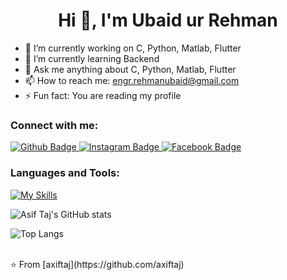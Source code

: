  <h1 align="center">Hi 👋, I'm Ubaid ur Rehman</h1>

- 🔭 I’m currently working on C, Python, Matlab, Flutter
- 🌱 I’m currently learning Backend
- 💬 Ask me anything about  C, Python, Matlab, Flutter
- 📫 How to reach me: engr.rehmanubaid@gmail.com
- ⚡ Fun fact: You are reading my profile
  
### Connect with me:
<div id="badges">
  <a href="https://github.com/URALI002">
    <img src="https://img.shields.io/badge/Github-white?style=for-the-badge&logo=Github&logoColor=black" alt="Github Badge"/>
  </a>
   <a href="https://www.instagram.com/ur._.ubaid">
    <img src="https://img.shields.io/badge/Instagram-purple?style=for-the-badge&logo=instagram&logoColor=white" alt="Instagram Badge"/>
  </a>
   <a href="https://www.facebook.com/urubaid132">
    <img src="https://img.shields.io/badge/Facebook-blue?style=for-the-badge&logo=facebook&logoColor=white" alt="Facebook Badge"/>
  </a>
</div>

### Languages and Tools:
[![My Skills](https://skillicons.dev/icons?i=flutter,dart,firebase,github,git,python,matlab,c&perline=5)](https://skillicons.dev)

![Asif Taj's GitHub stats](https://github-readme-stats.vercel.app/api?username=URALI002&show_icons=true&theme=dark)

![Top Langs](https://github-readme-stats.vercel.app/api/top-langs/?username=URALI002&theme=dark)


<br>
⭐️ From [axiftaj](https://github.com/axiftaj)
